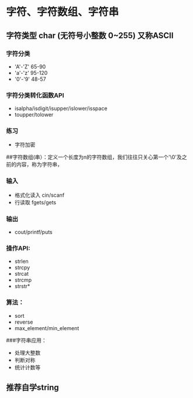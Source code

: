 # 字符、字符数组、字符串

## 字符类型 char (无符号小整数 0~255) 又称ASCII
### 字符分类
- 'A'-'Z' 65-90
- 'a'-'z' 95-120
- '0'-'9' 48-57
### 字符分类转化函数API
- isalpha/isdigit/isupper/islower/isspace
- toupper/tolower
### 练习
- 字符加密

##字符数组(串）：定义一个长度为n的字符数组，我们往往只关心第一个'\0'及之前的内容，称为字符串，
### 输入
- 格式化读入 cin/scanf
- 行读取  fgets/gets
### 输出
- cout/printf/puts
### 操作API:
- strlen
- strcpy
- strcat
- strcmp
- strstr*
### 算法：
- sort
- reverse
- max_element/min_element


###字符串应用：
- 处理大整数
- 判断对称
- 统计计数等


## 推荐自学string


